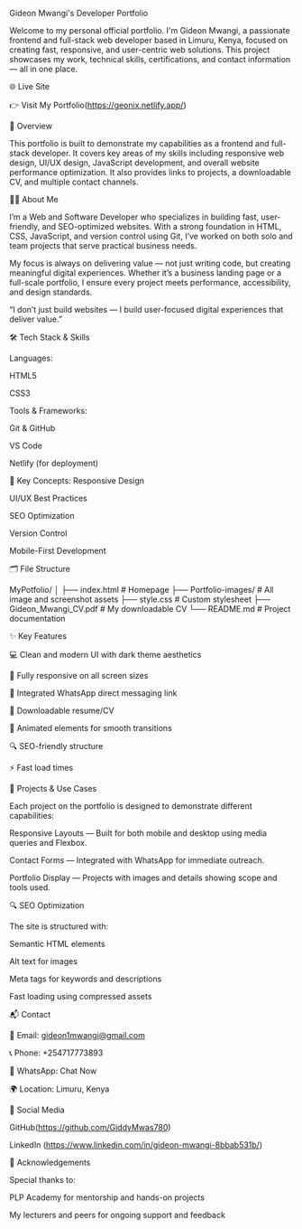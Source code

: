 Gideon Mwangi's Developer Portfolio

Welcome to my personal official portfolio. I'm Gideon Mwangi, a passionate frontend and full-stack web developer based in Limuru, Kenya, focused on creating fast, responsive, and user-centric web solutions. This project showcases my work, technical skills, certifications, and contact information — all in one place.

🌐 Live Site

👉 Visit My Portfolio(https://geonix.netlify.app/)

📌 Overview

This portfolio is built to demonstrate my capabilities as a frontend and full-stack developer. It covers key areas of my skills including responsive web design, UI/UX design, JavaScript development, and overall website performance optimization. It also provides links to projects, a downloadable CV, and multiple contact channels.

🧑‍💻 About Me

I’m a Web and Software Developer who specializes in building fast, user-friendly, and SEO-optimized websites. With a strong foundation in HTML, CSS, JavaScript, and version control using Git, I’ve worked on both solo and team projects that serve practical business needs.

My focus is always on delivering value — not just writing code, but creating meaningful digital experiences. Whether it’s a business landing page or a full-scale portfolio, I ensure every project meets performance, accessibility, and design standards.

“I don’t just build websites — I build user-focused digital experiences that deliver value.”

🛠 Tech Stack & Skills

Languages:

HTML5

CSS3

Tools & Frameworks:

Git & GitHub

VS Code

Netlify (for deployment)

📐 Key Concepts:
Responsive Design

UI/UX Best Practices

SEO Optimization

Version Control

Mobile-First Development

🗂 File Structure

MyPotfolio/ │ ├── index.html # Homepage ├── Portfolio-images/ # All image and screenshot assets ├── style.css # Custom stylesheet ├── Gideon_Mwangi_CV.pdf # My downloadable CV └── README.md # Project documentation

✨ Key Features

💻 Clean and modern UI with dark theme aesthetics

📱 Fully responsive on all screen sizes

💬 Integrated WhatsApp direct messaging link

📄 Downloadable resume/CV

🧩 Animated elements for smooth transitions

🔍 SEO-friendly structure

⚡ Fast load times

🧠 Projects & Use Cases

Each project on the portfolio is designed to demonstrate different capabilities:

Responsive Layouts — Built for both mobile and desktop using media queries and Flexbox.

Contact Forms — Integrated with WhatsApp for immediate outreach.

Portfolio Display — Projects with images and details showing scope and tools used.

🔍 SEO Optimization

The site is structured with:

Semantic HTML elements

Alt text for images

Meta tags for keywords and descriptions

Fast loading using compressed assets

📬 Contact

📧 Email: gideon1mwangi@gmail.com

📞 Phone: +254717773893

💬 WhatsApp: Chat Now

🌍 Location: Limuru, Kenya

🔗 Social Media

GitHub(https://github.com/GiddyMwas780)

LinkedIn (https://www.linkedin.com/in/gideon-mwangi-8bbab531b/)

🙌 Acknowledgements

Special thanks to:

PLP Academy for mentorship and hands-on projects

My lecturers and peers for ongoing support and feedback
